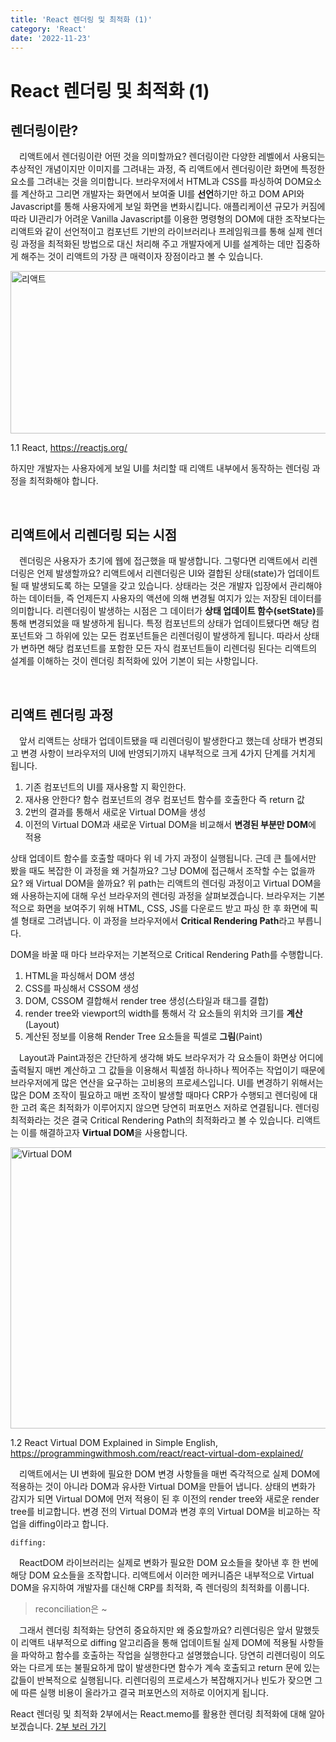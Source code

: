 ```yaml
---
title: 'React 렌더링 및 최적화 (1)'
category: 'React'
date: '2022-11-23'
---
```


# React 렌더링 및 최적화 (1)

## 렌더링이란?

&emsp;리액트에서 렌더링이란 어떤 것을 의미할까요? 렌더링이란 다양한 레벨에서 사용되는 추상적인 개념이지만 이미지를 그려내는 과정, 즉 리액트에서 렌더링이란 화면에 특정한 요소를 그려내는 것을 의미합니다. 브라우저에서 HTML과 CSS를 파싱하여 DOM요소를 계산하고 그리면 개발자는 화면에서 보여줄 UI를 **선언**하기만 하고 DOM API와 Javascript를 통해 사용자에게 보일 화면을 변화시킵니다. 애플리케이션 규모가 커짐에 따라 UI관리가 어려운 Vanilla Javascript를 이용한 명령형의 DOM에 대한 조작보다는 리액트와 같이 선언적이고 컴포넌트 기반의 라이브러리나 프레임워크를 통해 실제 렌더링 과정을 최적화된 방법으로 대신 처리해 주고 개발자에게 UI를 설계하는 데만 집중하게 해주는 것이 리액트의 가장 큰 매력이자 장점이라고 볼 수 있습니다.

<img src="/assets/markdown-image/React-렌더링-최적화-1/React_home.png" alt="리액트" width="860" height="260"/>

<span>1.1 React, https://reactjs.org/</span>

하지만 개발자는 사용자에게 보일 UI를 처리할 때 리액트 내부에서 동작하는 렌더링 과정을 최적화해야 합니다.

</br>

## 리액트에서 리렌더링 되는 시점

&emsp;렌더링은 사용자가 초기에 웹에 접근했을 때 발생합니다. 그렇다면 리액트에서 리렌더링은 언제 발생할까요? 리액트에서 리렌더링은 UI와 결합된 상태(state)가 업데이트될 때 발생되도록 하는 모델을 갖고 있습니다. 상태라는 것은 개발자 입장에서 관리해야 하는 데이터들, 즉 언제든지 사용자의 액션에 의해 변경될 여지가 있는 저장된 데이터를 의미합니다. 리렌더링이 발생하는 시점은 그 데이터가 <b>상태 업데이트 함수(setState)</b>를 통해 변경되었을 때 발생하게 됩니다. 특정 컴포넌트의 상태가 업데이트됐다면 해당 컴포넌트와 그 하위에 있는 모든 컴포넌트들은 리렌더링이 발생하게 됩니다. 따라서 상태가 변하면 해당 컴포넌트를 포함한 모든 자식 컴포넌트들이 리렌더링 된다는 리액트의 설계를 이해하는 것이 렌더링 최적화에 있어 기본이 되는 사항입니다.

</br>

## 리액트 렌더링 과정

&emsp;앞서 리액트는 상태가 업데이트됐을 때 리렌더링이 발생한다고 했는데 상태가 변경되고 변경 사항이 브라우저의 UI에 반영되기까지 내부적으로 크게 4가지 단계를 거치게 됩니다.

1. 기존 컴포넌트의 UI를 재사용할 지 확인한다.
2. 재사용 안한다? 함수 컴포넌트의 경우 컴포넌트 함수를 호출한다 즉 return 값
3. 2번의 결과를 통해서 새로운 Virtual DOM을 생성
4. 이전의 Virtual DOM과 새로운 Virtual DOM을 비교해서 **변경된 부분만 DOM**에 적용

상태 업데이트 함수를 호출할 때마다 위 네 가지 과정이 실행됩니다. 근데 큰 틀에서만 봤을 때도 복잡한 이 과정을 왜 거칠까요? 그냥 DOM에 접근해서 조작할 수는 없을까요? 왜 Virtual DOM을 쓸까요? 위 path는 리액트의 렌더링 과정이고 Virtual DOM을 왜 사용하는지에 대해 우선 브라우저의 렌더링 과정을 살펴보겠습니다. 브라우저는 기본적으로 화면을 보여주기 위해 HTML, CSS, JS를 다운로드 받고 파싱 한 후 화면에 픽셀 형태로 그려냅니다. 이 과정을 브라우저에서 **Critical Rendering Path**라고 부릅니다.

DOM을 바꿀 때 마다 브라우저는 기본적으로 Critical Rendering Path를 수행합니다.

1. HTML을 파싱해서 DOM 생성
2. CSS를 파싱해서 CSSOM 생성
3. DOM, CSSOM 결합해서 render tree 생성(스타일과 태그를 결합)
4. render tree와 viewport의 width를 통해서 각 요소들의 위치와 크기를 **계산**(Layout)
5. 계산된 정보를 이용해 Render Tree 요소들을 픽셀로 **그림**(Paint)

&emsp;Layout과 Paint과정은 간단하게 생각해 봐도 브라우저가 각 요소들이 화면상 어디에 출력될지 매번 계산하고 그 값들을 이용해서 픽셀점 하나하나 찍어주는 작업이기 때문에 브라우저에게 많은 연산을 요구하는 고비용의 프로세스입니다. UI를 변경하기 위해서는 많은 DOM 조작이 필요하고 매번 조작이 발생할 때마다 CRP가 수행되고 렌더링에 대한 고려 혹은 최적화가 이루어지지 않으면 당연히 퍼포먼스 저하로 연결됩니다. 렌더링 최적화라는 것은 결국 Critical Rendering Path의 최적화라고 볼 수 있습니다. 리액트는 이를 해결하고자 <b>Virtual DOM</b>을 사용합니다.

<img src="/assets/markdown-image/React-렌더링-최적화-1/VDOM.png" alt="Virtual DOM" width="700" height="450"/>

<span>1.2 React Virtual DOM Explained in Simple English, https://programmingwithmosh.com/react/react-virtual-dom-explained/</span>

&emsp;리액트에서는 UI 변화에 필요한 DOM 변경 사항들을 매번 즉각적으로 실제 DOM에 적용하는 것이 아니라 DOM과 유사한 Virtual DOM을 만들어 냅니다. 상태의 변화가 감지가 되면 Virtual DOM에 먼저 적용이 된 후 이전의 render tree와 새로운 render tree를 비교합니다. 변경 전의 Virtual DOM과 변경 후의 Virtual DOM을 비교하는 작업을 diffing이라고 합니다.

```
diffing:
```

&emsp;ReactDOM 라이브러리는 실제로 변화가 필요한 DOM 요소들을 찾아낸 후 한 번에 해당 DOM 요소들을 조작합니다. 리액트에서 이러한 메커니즘은 내부적으로 Virtual DOM을 유지하여 개발자를 대신해 CRP를 최적화, 즉 렌더링의 최적화를 이룹니다.

> reconciliation은 ~

&emsp;그래서 렌더링 최적화는 당연히 중요하지만 왜 중요할까요? 리렌더링은 앞서 말했듯이 리액트 내부적으로 diffing 알고리즘을 통해 업데이트될 실제 DOM에 적용될 사항들을 파악하고 함수를 호출하는 작업을 실행한다고 설명했습니다. 당연히 리렌더링이 의도와는 다르게 또는 불필요하게 많이 발생한다면 함수가 계속 호출되고 return 문에 있는 값들이 반복적으로 실행됩니다. 리렌더링의 프로세스가 복잡해지거나 빈도가 잦으면 그에 따른 실행 비용이 올라가고 결국 퍼포먼스의 저하로 이어지게 됩니다.

React 렌더링 및 최적화 2부에서는 React.memo를 활용한 렌더링 최적화에 대해 알아보겠습니다. <a href="https://moonkorea00.com/React/React-렌더링-및-최적화-(2)-React.memo" target=”_blank” rel="noreferrer">2부 보러 가기</a>